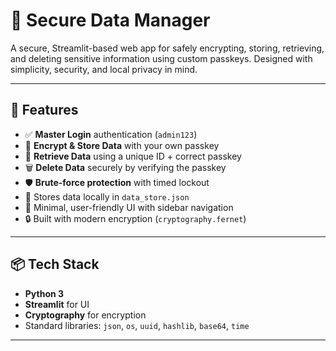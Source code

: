 # 🔐 Secure Data Manager

A secure, Streamlit-based web app for safely encrypting, storing, retrieving, and deleting sensitive information using custom passkeys. Designed with simplicity, security, and local privacy in mind.

---

## 🚀 Features

- ✅ **Master Login** authentication (`admin123`)
- 🔐 **Encrypt & Store Data** with your own passkey
- 🔎 **Retrieve Data** using a unique ID + correct passkey
- 🗑️ **Delete Data** securely by verifying the passkey
- 🛡️ **Brute-force protection** with timed lockout
- 💾 Stores data locally in `data_store.json`
- 🎯 Minimal, user-friendly UI with sidebar navigation
- 🔒 Built with modern encryption (`cryptography.fernet`)

---

## 📦 Tech Stack

- **Python 3**
- **Streamlit** for UI
- **Cryptography** for encryption
- Standard libraries: `json`, `os`, `uuid`, `hashlib`, `base64`, `time`

---






